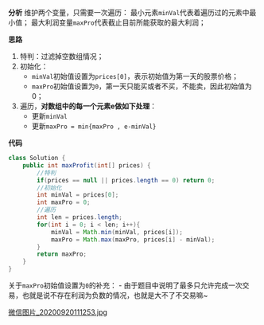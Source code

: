 **分析**
维护两个变量，只需要一次遍历：
最小元素`minVal`代表着遍历过的元素中最小值；
最大利润变量`maxPro`代表截止目前所能获取的最大利润；

**思路**
1. 特判：过滤掉空数组情况；
2. 初始化：
    - `minVal`初始值设置为`prices[0]`，表示初始值为第一天的股票价格；
    - `maxPro`初始值设置为`0`，第一天只能买或者不买，不能卖，因此初始值为0；
3. 遍历，**对数组中的每一个元素e做如下处理**：
    - 更新`minVal`
    - 更新`maxPro = min{maxPro , e-minVal}`


**代码**
```java []
class Solution {
    public int maxProfit(int[] prices) {      
        //特判
        if(prices == null || prices.length == 0) return 0; 
        //初始化 
        int minVal = prices[0];  
        int maxPro = 0;
        //遍历
        int len = prices.length;
        for(int i = 0; i < len; i++){     
            minVal = Math.min(minVal, prices[i]);
            maxPro = Math.max(maxPro, prices[i] - minVal);
        }
        return maxPro;
    }
}
```


关于`maxPro`初始值设置为`0`的补充：
    - 由于题目中说明了最多只允许完成一次交易，也就是说不存在利润为负数的情况，也就是大不了不交易嘛~


 [微信图片_20200920111253.jpg](https://pic.leetcode-cn.com/1600589268-UMUWfH-%E5%BE%AE%E4%BF%A1%E5%9B%BE%E7%89%87_20200920111253.jpg)


